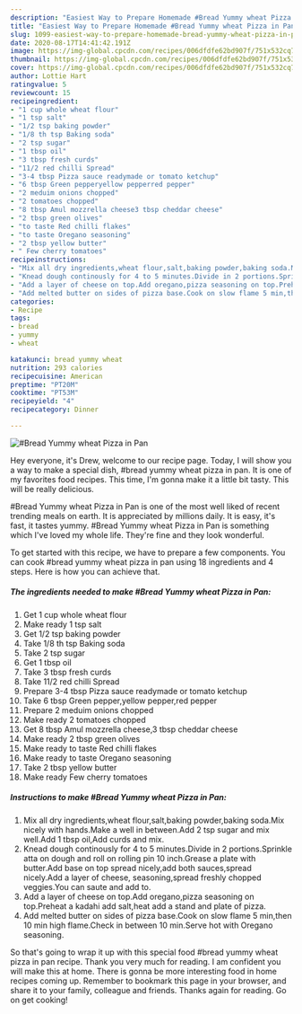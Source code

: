 ```yaml
---
description: "Easiest Way to Prepare Homemade #Bread Yummy wheat Pizza in Pan"
title: "Easiest Way to Prepare Homemade #Bread Yummy wheat Pizza in Pan"
slug: 1099-easiest-way-to-prepare-homemade-bread-yummy-wheat-pizza-in-pan
date: 2020-08-17T14:41:42.191Z
image: https://img-global.cpcdn.com/recipes/006dfdfe62bd907f/751x532cq70/bread-yummy-wheat-pizza-in-pan-recipe-main-photo.jpg
thumbnail: https://img-global.cpcdn.com/recipes/006dfdfe62bd907f/751x532cq70/bread-yummy-wheat-pizza-in-pan-recipe-main-photo.jpg
cover: https://img-global.cpcdn.com/recipes/006dfdfe62bd907f/751x532cq70/bread-yummy-wheat-pizza-in-pan-recipe-main-photo.jpg
author: Lottie Hart
ratingvalue: 5
reviewcount: 15
recipeingredient:
- "1 cup whole wheat flour"
- "1 tsp salt"
- "1/2 tsp baking powder"
- "1/8 th tsp Baking soda"
- "2 tsp sugar"
- "1 tbsp oil"
- "3 tbsp fresh curds"
- "11/2 red chilli Spread"
- "3-4 tbsp Pizza sauce readymade or tomato ketchup"
- "6 tbsp Green pepperyellow pepperred pepper"
- "2 meduim onions chopped"
- "2 tomatoes chopped"
- "8 tbsp Amul mozzrella cheese3 tbsp cheddar cheese"
- "2 tbsp green olives"
- "to taste Red chilli flakes"
- "to taste Oregano seasoning"
- "2 tbsp yellow butter"
- " Few cherry tomatoes"
recipeinstructions:
- "Mix all dry ingredients,wheat flour,salt,baking powder,baking soda.Mix nicely with hands.Make a well in between.Add 2 tsp sugar and mix well.Add 1 tbsp oil,Add curds and mix."
- "Knead dough continously for 4 to 5 minutes.Divide in 2 portions.Sprinkle atta on dough and roll on rolling pin 10 inch.Grease a plate with butter.Add base on top spread nicely,add both sauces,spread nicely.Add a layer of cheese, seasoning,spread freshly chopped veggies.You can saute and add to."
- "Add a layer of cheese on top.Add oregano,pizza seasoning on top.Preheat a kadahi add salt,heat add a stand and plate of pizza."
- "Add melted butter on sides of pizza base.Cook on slow flame 5 min,then 10 min high flame.Check in between 10 min.Serve hot with Oregano seasoning."
categories:
- Recipe
tags:
- bread
- yummy
- wheat

katakunci: bread yummy wheat 
nutrition: 293 calories
recipecuisine: American
preptime: "PT20M"
cooktime: "PT53M"
recipeyield: "4"
recipecategory: Dinner

---
```



![#Bread Yummy wheat Pizza in Pan](https://img-global.cpcdn.com/recipes/006dfdfe62bd907f/751x532cq70/bread-yummy-wheat-pizza-in-pan-recipe-main-photo.jpg)

Hey everyone, it's Drew, welcome to our recipe page. Today, I will show you a way to make a special dish, #bread yummy wheat pizza in pan. It is one of my favorites food recipes. This time, I'm gonna make it a little bit tasty. This will be really delicious.



#Bread Yummy wheat Pizza in Pan is one of the most well liked of recent trending meals on earth. It is appreciated by millions daily. It is easy, it's fast, it tastes yummy. #Bread Yummy wheat Pizza in Pan is something which I've loved my whole life. They're fine and they look wonderful.


To get started with this recipe, we have to prepare a few components. You can cook #bread yummy wheat pizza in pan using 18 ingredients and 4 steps. Here is how you can achieve that.

<!--inarticleads1-->

##### The ingredients needed to make #Bread Yummy wheat Pizza in Pan:

1. Get 1 cup whole wheat flour
1. Make ready 1 tsp salt
1. Get 1/2 tsp baking powder
1. Take 1/8 th tsp Baking soda
1. Take 2 tsp sugar
1. Get 1 tbsp oil
1. Take 3 tbsp fresh curds
1. Take 11/2 red chilli Spread
1. Prepare 3-4 tbsp Pizza sauce readymade or tomato ketchup
1. Take 6 tbsp Green pepper,yellow pepper,red pepper
1. Prepare 2 meduim onions chopped
1. Make ready 2 tomatoes chopped
1. Get 8 tbsp Amul mozzrella cheese,3 tbsp cheddar cheese
1. Make ready 2 tbsp green olives
1. Make ready to taste Red chilli flakes
1. Make ready to taste Oregano seasoning
1. Take 2 tbsp yellow butter
1. Make ready  Few cherry tomatoes




<!--inarticleads2-->

##### Instructions to make #Bread Yummy wheat Pizza in Pan:

1. Mix all dry ingredients,wheat flour,salt,baking powder,baking soda.Mix nicely with hands.Make a well in between.Add 2 tsp sugar and mix well.Add 1 tbsp oil,Add curds and mix.
1. Knead dough continously for 4 to 5 minutes.Divide in 2 portions.Sprinkle atta on dough and roll on rolling pin 10 inch.Grease a plate with butter.Add base on top spread nicely,add both sauces,spread nicely.Add a layer of cheese, seasoning,spread freshly chopped veggies.You can saute and add to.
1. Add a layer of cheese on top.Add oregano,pizza seasoning on top.Preheat a kadahi add salt,heat add a stand and plate of pizza.
1. Add melted butter on sides of pizza base.Cook on slow flame 5 min,then 10 min high flame.Check in between 10 min.Serve hot with Oregano seasoning.




So that's going to wrap it up with this special food #bread yummy wheat pizza in pan recipe. Thank you very much for reading. I am confident you will make this at home. There is gonna be more interesting food in home recipes coming up. Remember to bookmark this page in your browser, and share it to your family, colleague and friends. Thanks again for reading. Go on get cooking!
